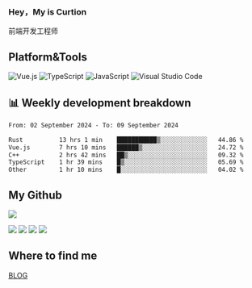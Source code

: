 ### Hey，My is Curtion
前端开发工程师
## Platform&Tools

![Vue.js](https://img.shields.io/badge/-Vue.js-4FC08D?style=flat-square&logo=Vue.js&logoColor=white)
![TypeScript](https://img.shields.io/badge/-TypeScript-007ACC?style=flat-square&logo=typescript&logoColor=white)
![JavaScript](https://img.shields.io/badge/-JavaScript-F7DF1E?style=flat-square&logo=javascript&logoColor=black)
![Visual Studio Code](https://img.shields.io/badge/-VSCode-007ACC?style=flat-square&logo=Visual-Studio-Code&logoColor=white)

## 📊 Weekly development breakdown

<!--START_SECTION:waka-->

```txt
From: 02 September 2024 - To: 09 September 2024

Rust          13 hrs 1 min    ███████████▒░░░░░░░░░░░░░   44.86 %
Vue.js        7 hrs 10 mins   ██████▒░░░░░░░░░░░░░░░░░░   24.72 %
C++           2 hrs 42 mins   ██▒░░░░░░░░░░░░░░░░░░░░░░   09.32 %
TypeScript    1 hr 39 mins    █▒░░░░░░░░░░░░░░░░░░░░░░░   05.69 %
Other         1 hr 10 mins    █░░░░░░░░░░░░░░░░░░░░░░░░   04.02 %
```

<!--END_SECTION:waka-->

## My Github

![](http://github-profile-summary-cards.vercel.app/api/cards/profile-details?username=curtion&theme=nord_bright)

![](http://github-profile-summary-cards.vercel.app/api/cards/stats?username=curtion&theme=nord_bright)
![](http://github-profile-summary-cards.vercel.app/api/cards/productive-time?username=curtion&theme=nord_bright&utcOffset=8)
![](http://github-profile-summary-cards.vercel.app/api/cards/repos-per-language?username=curtion&theme=nord_bright)
![](http://github-profile-summary-cards.vercel.app/api/cards/most-commit-language?username=curtion&theme=nord_bright)

## Where to find me

[BLOG](https://blog.3gxk.net)
